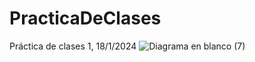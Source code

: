 # PracticaDeClases
Práctica de clases 1, 18/1/2024
![Diagrama en blanco (7)](https://github.com/absaae/PracticaDeClases/assets/125155934/4f9b9fe0-165f-4e54-98c6-6ed3499b2959)
